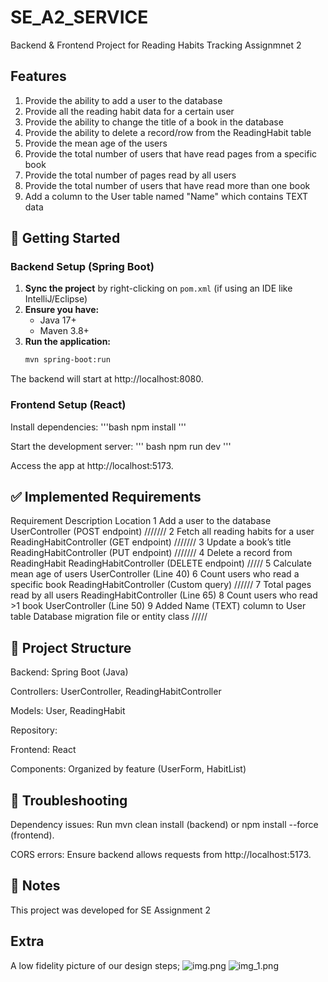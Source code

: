 # SE_A2_SERVICE
Backend & Frontend Project for Reading Habits Tracking Assignmnet 2

## Features
1. Provide the ability to add a user to the database
2. Provide all the reading habit data for a certain user
3. Provide the ability to change the title of a book in the database
4. Provide the ability to delete a record/row from the ReadingHabit table
5. Provide the mean age of the users
6. Provide the total number of users that have read pages from a specific book
7. Provide the total number of pages read by all users
8. Provide the total number of users that have read more than one book
9. Add a column to the User table named "Name" which contains TEXT data

## 🚀 Getting Started
### Backend Setup (Spring Boot)
1. **Sync the project** by right-clicking on `pom.xml` (if using an IDE like IntelliJ/Eclipse)
2. **Ensure you have:**
    - Java 17+
    - Maven 3.8+
3. **Run the application:**
   ```bash
   mvn spring-boot:run
The backend will start at http://localhost:8080.

### Frontend Setup (React)
Install dependencies:
'''bash
npm install
'''

Start the development server:
''' bash
npm run dev
'''

Access the app at http://localhost:5173.

## ✅ Implemented Requirements
Requirement	Description	Location
1	Add a user to the database	UserController (POST endpoint) ///////
2	Fetch all reading habits for a user	ReadingHabitController (GET endpoint) ///////
3	Update a book’s title	ReadingHabitController (PUT endpoint) ///////
4	Delete a record from ReadingHabit	ReadingHabitController (DELETE endpoint) /////
5	Calculate mean age of users	UserController (Line 40)
6	Count users who read a specific book	ReadingHabitController (Custom query) //////
7	Total pages read by all users	ReadingHabitController (Line 65)
8	Count users who read >1 book	UserController (Line 50)
9	Added Name (TEXT) column to User table	Database migration file or entity class /////

## 📂 Project Structure
Backend: Spring Boot (Java)

Controllers: UserController, ReadingHabitController

Models: User, ReadingHabit

Repository: 

Frontend: React 

Components: Organized by feature (UserForm, HabitList)

## 🔧 Troubleshooting
Dependency issues: Run mvn clean install (backend) or npm install --force (frontend).

CORS errors: Ensure backend allows requests from http://localhost:5173.

## 📝 Notes
This project was developed for SE Assignment 2
## Extra
A low fidelity picture of our design steps;
![img.png](img.png)
![img_1.png](img_1.png)  


